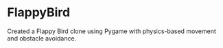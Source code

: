 # FlappyBird
Created a Flappy Bird clone using Pygame with physics-based movement and obstacle avoidance.
